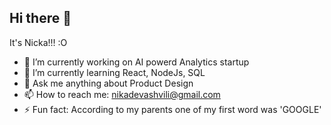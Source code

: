 ## Hi there 👋

It's Nicka!!! :O

- 🔭 I’m currently working on AI powerd Analytics startup
- 🌱 I’m currently learning React, NodeJs, SQL
- 💬 Ask me anything about Product Design
- 📫 How to reach me: nikadevashvili@gmail.com
- ⚡ Fun fact: According to my parents one of my first word was 'GOOGLE'

